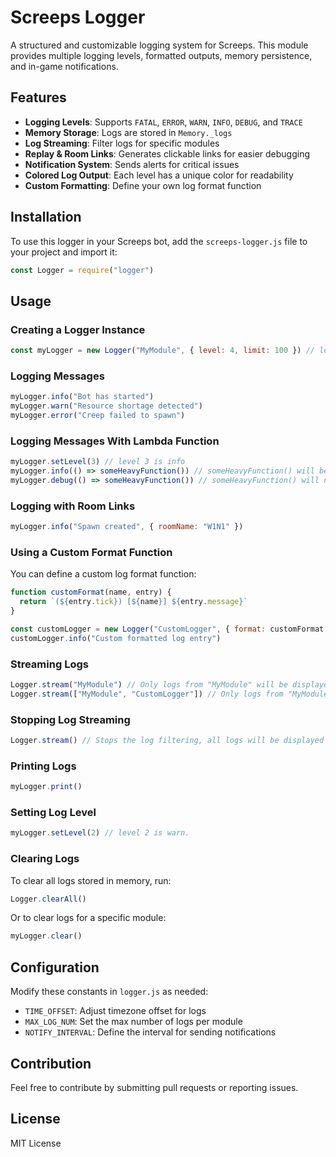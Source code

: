 # Screeps Logger

A structured and customizable logging system for Screeps. This module provides multiple logging levels, formatted outputs, memory persistence, and in-game notifications.

## Features

- **Logging Levels**: Supports `FATAL`, `ERROR`, `WARN`, `INFO`, `DEBUG`, and `TRACE`
- **Memory Storage**: Logs are stored in `Memory._logs`
- **Log Streaming**: Filter logs for specific modules
- **Replay & Room Links**: Generates clickable links for easier debugging
- **Notification System**: Sends alerts for critical issues
- **Colored Log Output**: Each level has a unique color for readability
- **Custom Formatting**: Define your own log format function

## Installation

To use this logger in your Screeps bot, add the `screeps-logger.js` file to your project and import it:

```javascript
const Logger = require("logger")
```

## Usage

### Creating a Logger Instance

```javascript
const myLogger = new Logger("MyModule", { level: 4, limit: 100 }) // level 4 is debug
```

### Logging Messages

```javascript
myLogger.info("Bot has started")
myLogger.warn("Resource shortage detected")
myLogger.error("Creep failed to spawn")
```

### Logging Messages With Lambda Function

```javascript
myLogger.setLevel(3) // level 3 is info
myLogger.info(() => someHeavyFunction()) // someHeavyFunction() will be called
myLogger.debug(() => someHeavyFunction()) // someHeavyFunction() will not be called
```

### Logging with Room Links

```javascript
myLogger.info("Spawn created", { roomName: "W1N1" })
```

### Using a Custom Format Function

You can define a custom log format function:

```javascript
function customFormat(name, entry) {
  return `(${entry.tick}) [${name}] ${entry.message}`
}

const customLogger = new Logger("CustomLogger", { format: customFormat })
customLogger.info("Custom formatted log entry")
```

### Streaming Logs

```javascript
Logger.stream("MyModule") // Only logs from "MyModule" will be displayed
Logger.stream(["MyModule", "CustomLogger"]) // Only logs from "MyModule" or "CustomLogger" will be displayed
```

### Stopping Log Streaming

```javascript
Logger.stream() // Stops the log filtering, all logs will be displayed
```

### Printing Logs

```javascript
myLogger.print()
```

### Setting Log Level

```javascript
myLogger.setLevel(2) // level 2 is warn.
```

### Clearing Logs

To clear all logs stored in memory, run:

```javascript
Logger.clearAll()
```

Or to clear logs for a specific module:

```javascript
myLogger.clear()
```

## Configuration

Modify these constants in `logger.js` as needed:

- `TIME_OFFSET`: Adjust timezone offset for logs
- `MAX_LOG_NUM`: Set the max number of logs per module
- `NOTIFY_INTERVAL`: Define the interval for sending notifications

## Contribution

Feel free to contribute by submitting pull requests or reporting issues.

## License

MIT License
